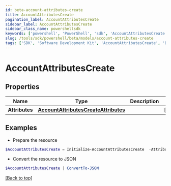 ```yaml
---
id: beta-account-attributes-create
title: AccountAttributesCreate
pagination_label: AccountAttributesCreate
sidebar_label: AccountAttributesCreate
sidebar_class_name: powershellsdk
keywords: ['powershell', 'PowerShell', 'sdk', 'AccountAttributesCreate', 'BetaAccountAttributesCreate'] 
slug: /tools/sdk/powershell/beta/models/account-attributes-create
tags: ['SDK', 'Software Development Kit', 'AccountAttributesCreate', 'BetaAccountAttributesCreate']
---
```



# AccountAttributesCreate

## Properties

Name | Type | Description | Notes
------------ | ------------- | ------------- | -------------
**Attributes** | [**AccountAttributesCreateAttributes**](account-attributes-create-attributes) |  | [required]

## Examples

- Prepare the resource
```powershell
$AccountAttributesCreate = Initialize-AccountAttributesCreate  -Attributes null
```

- Convert the resource to JSON
```powershell
$AccountAttributesCreate | ConvertTo-JSON
```


[[Back to top]](#) 

